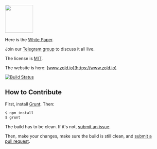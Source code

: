 <img src="http://www.zold.io/logo.svg" width="92px" height="92px"/>

Here is the [White Paper](https://github.com/zold-io/papers/raw/master/wp.pdf).

Join our [Telegram group](https://t.me/zold_io) to discuss it all live.

The license is [MIT](https://github.com/yegor256/zold/blob/master/LICENSE.txt).

The website is here: [www.zold.io](https://www.zold.io)

[![Build Status](https://travis-ci.org/zold-io/zold.github.io.svg?branch=master)](https://travis-ci.org/zold-io/zold.github.io)

## How to Contribute

First, install
[Grunt](https://www.ruby-lang.org/en/documentation/installation/).
Then:

```bash
$ npm install
$ grunt
```

The build has to be clean. If it's not, [submit an issue](https://github.com/zold-io/zold.github.io/issues).

Then, make your changes, make sure the build is still clean,
and [submit a pull request](https://www.yegor256.com/2014/04/15/github-guidelines.html).
